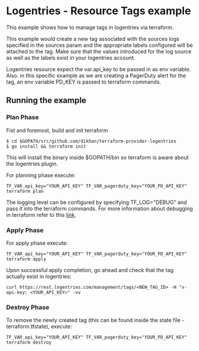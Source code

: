 # Logentries - Resource Tags example

This example shows how to manage tags in logentries via terraform.

This example would create a new tag associated with the sources logs specified in the sources param and the appropriate labels
configured will be attached to the tag. Make sure that the values introduced for the log source as well as the labels exist
in your logentries account.

Logentries resource expect the var.api_key to be passed in as env variable. Also. in this specific example as we are 
creating a PagerDuty alert for the tag, an env variable PD_KEY is passed to terraform commands.

## Running the example

### Plan Phase

Fist and foremost, build and init terraform

```
$ cd $GOPATH/src/github.com/dikhan/terraform-provider-logentries
$ go install && terraform init
```

This will install the binary inside $GOPATH/bin so terraform is aware about the logentries plugin.

For planning phase execute:

```
TF_VAR_api_key="YOUR_API_KEY" TF_VAR_pagerduty_key="YOUR_PD_API_KEY" terraform plan
```

The logging level can be configured by specifying TF_LOG="DEBUG" and pass it into the terraform commands. 
For more information about debugging in terraform refer to this [link](https://www.terraform.io/docs/internals/debugging.html).

### Apply Phase

For apply phase execute:

```
TF_VAR_api_key="YOUR_API_KEY" TF_VAR_pagerduty_key="YOUR_PD_API_KEY"  terraform apply
```

Upon successful apply completion, go ahead and check that the tag actually exist in logentries:

```
curl https://rest.logentries.com/management/tags/<NEW_TAG_ID> -H "x-api-key: <YOUR_API_KEY>" -vv
```

### Destroy Phase

To remove the newly created tag (this can be found inside the state file - terraform.tfstate), execute:

```
TF_VAR_api_key="YOUR_API_KEY" TF_VAR_pagerduty_key="YOUR_PD_API_KEY"  terraform destroy
```

